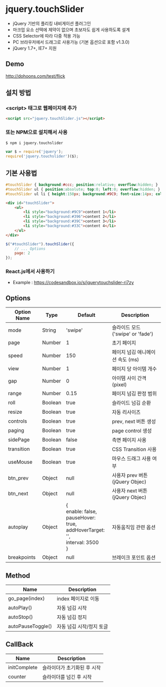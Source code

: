# jquery.touchSlider
- jQuery 기반의 플리킹 내비게이션 플러그인
- 마크업 요소 선택에 제약이 없으며 초보자도 쉽게 사용하도록 설계
- CSS Selector에 따라 다중 적용 가능
- PC 브라우저에서 드래그로 사용가능 (기본 옵션으로 포함 v1.3.0)
- jQuery 1.7+, IE7+ 지원

## Demo
http://dohoons.com/test/flick

## 설치 방법

### \<script\> 태그로 웹페이지에 추가
``` html
<script src="jquery.touchSlider.js"></script>
```

### 또는 NPM으로 설치해서 사용

``` sh
$ npm i jquery.touchslider
```
``` js
var $ = require('jquery');
require('jquery.touchslider')($);
```

## 기본 사용법
``` css
#touchSlider { background:#ccc; position:relative; overflow:hidden; }
#touchSlider ul { position:absolute; top:0; left:0; overflow:hidden; }
#touchSlider ul li { height:150px; background:#9C9; font-size:14px; color:#fff; }
```

``` html
<div id="touchSlider">
	<ul>
		<li style="background:#9C9">content 1</li>
		<li style="background:#396">content 2</li>
		<li style="background:#39C">content 3</li>
		<li style="background:#33C">content 4</li>
	</ul>
</div>
```

``` js
$("#touchSlider").touchSlider({
	// ... Options
	page: 2
});
```

### React.js에서 사용하기
- Example : https://codesandbox.io/s/jquerytouchslider-ri7zy

## Options

| Option Name | Type | Default | Description |
| --- | --- | --- | --- |
| mode | String | 'swipe' | 슬라이드 모드 ('swipe' or 'fade') |
| page | Number | 1 | 초기 페이지 |
| speed | Number | 150 | 페이지 넘김 애니메이션 속도 (ms) |
| view | Number | 1 | 페이지 당 아이템 개수 |
| gap | Number | 0 | 아이템 사이 간격 (pixel) |
| range | Number | 0.15 | 페이지 넘김 판정 범위 |
| roll | Boolean | true | 슬라이드 넘김 순환 |
| resize | Boolean | true | 자동 리사이즈 |
| controls | Boolean | true | prev, next 버튼 생성 |
| paging | Boolean | true | page control 생성 |
| sidePage | Boolean | false | 측면 페이지 사용 |
| transition | Boolean | true | CSS Transition 사용 |
| useMouse | Boolean | true | 마우스 드래그 사용 여부 |
| btn_prev | Object | null | 사용자 prev 버튼 (jQuery Objec) |
| btn_next | Object | null | 사용자 next 버튼 (jQuery Objec) |
| autoplay | Object | {<br>enable: false,<br>pauseHover: true,<br>addHoverTarget: '',<br>interval: 3500<br>} | 자동움직임 관련 옵션 |
| breakpoints | Object | null | 브레이크 포인트 옵션 |

## Method

| Name | Description |
| --- | --- |
| go_page(index) | index 페이지로 이동 |
| autoPlay() | 자동 넘김 시작  |
| autoStop() | 자동 넘김 정지  |
| autoPauseToggle() | 자동 넘김 시작/정지 토글  |

## CallBack

| Name | Description |
| --- | --- |
| initComplete | 슬라이더가 초기화된 후 시작 |
| counter | 슬라이더를 넘긴 후 시작  |